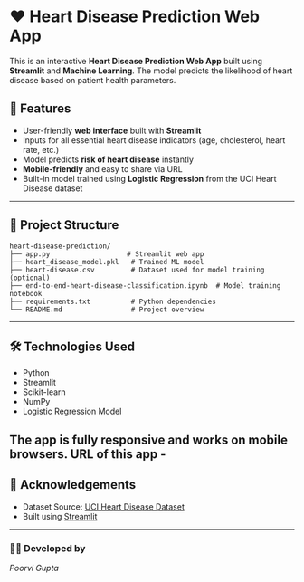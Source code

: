 
# ❤️ Heart Disease Prediction Web App

This is an interactive **Heart Disease Prediction Web App** built using **Streamlit** and **Machine Learning**. The model predicts the likelihood of heart disease based on patient health parameters.


## 🚀 Features

* User-friendly **web interface** built with **Streamlit**
* Inputs for all essential heart disease indicators (age, cholesterol, heart rate, etc.)
* Model predicts **risk of heart disease** instantly
* **Mobile-friendly** and easy to share via URL
* Built-in model trained using **Logistic Regression** from the UCI Heart Disease dataset

---

## 📂 Project Structure

```text
heart-disease-prediction/
├── app.py                   # Streamlit web app
├── heart_disease_model.pkl   # Trained ML model
├── heart-disease.csv         # Dataset used for model training (optional)
├── end-to-end-heart-disease-classification.ipynb  # Model training notebook
├── requirements.txt          # Python dependencies
└── README.md                 # Project overview
```

---

## 🛠️ Technologies Used

* Python
* Streamlit
* Scikit-learn
* NumPy
* Logistic Regression Model

The app is fully responsive and works on mobile browsers.
URL of this app - 
---

## 🙌 Acknowledgements

* Dataset Source: [UCI Heart Disease Dataset](https://archive.ics.uci.edu/ml/datasets/heart+Disease)
* Built using [Streamlit](https://streamlit.io/)

---

### 👩‍💻 Developed by

*Poorvi Gupta*

